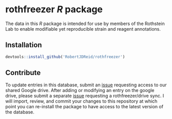 # rothfreezer *R* package

The data in this *R* package is intended for use by members of the Rothstein Lab to enable modifiable yet reproducible strain and reagent annotations.

## Installation

```r
devtools::install_github('RobertJDReid/rothfreezer')
```

## Contribute

To update entries in this database, submit an [issue] requesting access to our shared Google drive. After adding or modifying an entry on the google drive, please submit a separate [issue] requesting a rothfreezer/drive sync. I will import, review, and commit your changes to this repository at which point you can re-install the package to have access to the latest version of the database.

[issue]: https://github.com/RobertJDReid/rothfreezer/issues
